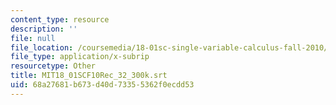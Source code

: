 ```yaml
---
content_type: resource
description: ''
file: null
file_location: /coursemedia/18-01sc-single-variable-calculus-fall-2010/68a27681b673d40d73355362f0ecdd53_MIT18_01SCF10Rec_32_300k.srt
file_type: application/x-subrip
resourcetype: Other
title: MIT18_01SCF10Rec_32_300k.srt
uid: 68a27681-b673-d40d-7335-5362f0ecdd53
---
```

